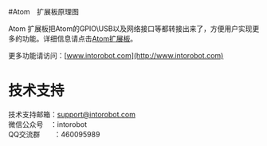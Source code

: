 #Atom　扩展板原理图

Atom 扩展板把Atom的GPIO\USB以及网络接口等都转接出来了，方便用户实现更多的功能。详细信息请点击[Atom扩展板](http://docs.intorobot.com/hardware/atom/hardware/#atom扩展板)。

更多功能请访问：[www.intorobot.com](http://www.intorobot.com)

# 技术支持

技术支持邮箱：support@intorobot.com<br>
微信公众号　：intorobot<br>
QQ交流群　　：460095989
